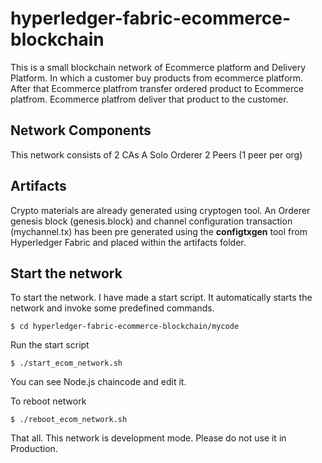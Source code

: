 # hyperledger-fabric-ecommerce-blockchain

This is a small blockchain network of Ecommerce platform and Delivery Platform. In which a customer buy products from ecommerce 
platform. After that Ecommerce platfrom transfer ordered product to Ecommerce platfrom. Ecommerce platfrom deliver that product 
to the customer. 

## Network Components
   This network consists of 
   2 CAs
   A Solo Orderer
   2 Peers (1 peer per org)
   
## Artifacts
 Crypto materials are already generated using cryptogen tool.
 An Orderer genesis block (genesis.block) and channel configuration transaction 
 (mychannel.tx) has been pre generated using the **configtxgen** tool from Hyperledger Fabric and placed within the artifacts folder.
 
 ## Start the network
   To start the network. I have made a start script. It automatically starts the network and invoke some predefined commands.
    
    $ cd hyperledger-fabric-ecommerce-blockchain/mycode
   
   Run the start script
   
    $ ./start_ecom_network.sh 

You can see Node.js chaincode and edit it.
   
To reboot network 

    $ ./reboot_ecom_network.sh
   
   
   That all. This network is development mode. Please do not use it in Production.
   

 
